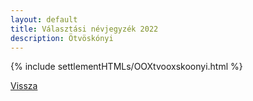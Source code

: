 ```yaml
---
layout: default
title: Választási névjegyzék 2022
description: Ötvöskónyi
---
```


{% include settlementHTMLs/OOXtvooxskoonyi.html %}

[Vissza](../)